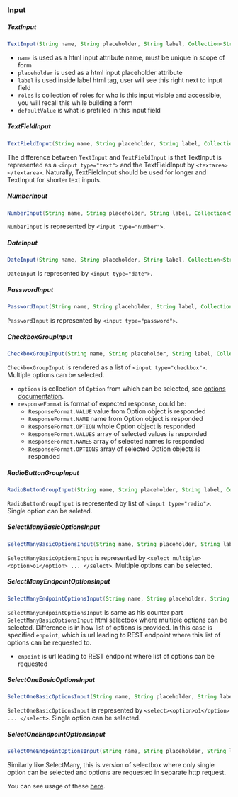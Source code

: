 ### Input
##### TextInput
```java
TextInput(String name, String placeholder, String label, Collection<String> roles, String defaultValue)
```

* `name` is used as a html input attribute name, must be unique in scope of form
* `placeholder` is used as a html input placeholder attribute
* `label` is used inside label html tag, user will see this right next to input field
* `roles` is collection of roles for who is this input visible and accessible, you will recall this while building a form
* `defaultValue` is what is prefilled in this input field

##### TextFieldInput
```java
TextFieldInput(String name, String placeholder, String label, Collection<String> roles, String defaultValue)
```
The difference between `TextInput` and `TextFieldInput` is that TextInput is represented as a `<input type="text">` and the TextFieldInput by `<textarea></textarea>`. Naturally, TextFieldInput should be used for longer and TextInput for shorter text inputs.

##### NumberInput
```java
NumberInput(String name, String placeholder, String label, Collection<String> roles, Integer defaultValue)
```
`NumberInput` is represented by `<input type="number">`.

##### DateInput
```java
DateInput(String name, String placeholder, String label, Collection<String> roles, Date defaultValue)
```
`DateInput` is represented by `<input type="date">`.

##### PasswordInput
```java
PasswordInput(String name, String placeholder, String label, Collection<String> roles)
```
`PasswordInput` is represented by `<input type="password">`.

##### CheckboxGroupInput
```java
CheckboxGroupInput(String name, String placeholder, String label, Collection<String> roles, Collection<Option> options, ResponseFormat responseFormat, Collection<Option> defaultValue)
```
`CheckboxGroupInput` is rendered as a list of `<input type="checkbox">`. Multiple options can be selected.

* `options` is collection of `Option` from which can be selected, see [options documentation](/options.md).
* `responseFormat` is format of expected response, could be:
  - `ResponseFormat.VALUE` value from Option object is responded
  - `ResponseFormat.NAME` name from Option object is responded
  - `ResponseFormat.OPTION` whole Option object is responded
  - `ResponseFormat.VALUES` array of selected values is responded
  - `ResponseFormat.NAMES` array of selected names is responded
  - `ResponseFormat.OPTIONS` array of selected Option objects is responded

##### RadioButtonGroupInput
```java
RadioButtonGroupInput(String name, String placeholder, String label, Collection<String> roles, Collection<Option> options, ResponseFormat responseFormat, Option defaultValue)
```
`RadioButtonGroupInput` is represented by list of `<input type="radio">`. Single option can be seleted.

##### SelectManyBasicOptionsInput
```java
SelectManyBasicOptionsInput(String name, String placeholder, String label, Collection<String> roles, Collection<Option> options, ResponseFormat responseFormat)
```
`SelectManyBasicOptionsInput` is represented by `<select multiple><option>o1</option> ... </select>`. Multiple options can be selected.

##### SelectManyEndpointOptionsInput
```java
SelectManyEndpointOptionsInput(String name, String placeholder, String label, Collection<String> roles, String endpoint, ResponseFormat responseFormat, Collection<Option> defaultValue)
```
`SelectManyEndpointOptionsInput` is same as his counter part `SelectManyBasicOptionsInput` html selectbox where multiple options can be selected. Difference is in how list of options is provided. In this case is specified `enpoint`, which is url leading to REST endpoint where this list of options can be requested to.
* `enpoint` is url leading to REST endpoint where list of options can be requested

##### SelectOneBasicOptionsInput
```java
SelectOneBasicOptionsInput(String name, String placeholder, String label, Collection<String> roles, Collection<Option> options, ResponseFormat responseFormat)
```
`SelectOneBasicOptionsInput` is represented by `<select><option>o1</option> ... </select>`. Single option can be selected.

##### SelectOneEndpointOptionsInput
```java
SelectOneEndpointOptionsInput(String name, String placeholder, String label,Collection<String> roles, String endpoint, Option defaultValue, ResponseFormat responseFormat)
```
Similarly like SelectMany, this is version of selectbox where only single option can be selected and options are requested in separate http request.

You can see usage of these [here](../demo/src/main/java/fel/cvut/af/br/service/StartupBean.java).
